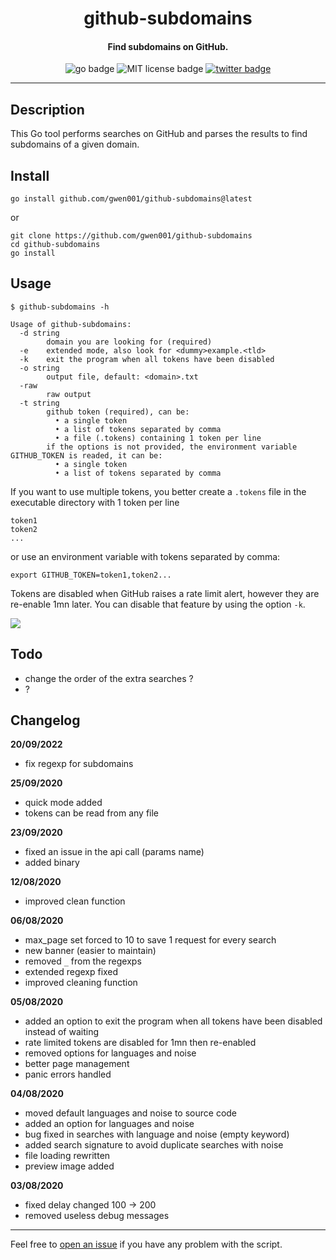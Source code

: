 <h1 align="center">github-subdomains</h1>

<h4 align="center">Find subdomains on GitHub.</h4>

<p align="center">
    <img src="https://img.shields.io/badge/go-v1.13-blue" alt="go badge">
    <img src="https://img.shields.io/badge/license-MIT-green" alt="MIT license badge">
    <a href="https://twitter.com/intent/tweet?text=https%3a%2f%2fgithub.com%2fgwen001%2fgithub-subdomains%2f" target="_blank"><img src="https://img.shields.io/twitter/url?style=social&url=https%3A%2F%2Fgithub.com%2Fgwen001%2Fgithub-subdomains" alt="twitter badge"></a>
</p>

<!-- <p align="center">
    <img src="https://img.shields.io/github/stars/gwen001/github-subdomains?style=social" alt="github stars badge">
    <img src="https://img.shields.io/github/watchers/gwen001/github-subdomains?style=social" alt="github watchers badge">
    <img src="https://img.shields.io/github/forks/gwen001/github-subdomains?style=social" alt="github forks badge">
</p> -->

---

## Description

This Go tool performs searches on GitHub and parses the results to find subdomains of a given domain.

## Install

```
go install github.com/gwen001/github-subdomains@latest
```

or

```
git clone https://github.com/gwen001/github-subdomains
cd github-subdomains
go install
```

## Usage

```
$ github-subdomains -h

Usage of github-subdomains:
  -d string
    	domain you are looking for (required)
  -e	extended mode, also look for <dummy>example.<tld>
  -k	exit the program when all tokens have been disabled
  -o string
    	output file, default: <domain>.txt
  -raw
    	raw output
  -t string
    	github token (required), can be:
    	  • a single token
    	  • a list of tokens separated by comma
    	  • a file (.tokens) containing 1 token per line
    	if the options is not provided, the environment variable GITHUB_TOKEN is readed, it can be:
    	  • a single token
    	  • a list of tokens separated by comma
```

If you want to use multiple tokens, you better create a `.tokens` file in the executable directory with 1 token per line  
```
token1
token2
...
```
or use an environment variable with tokens separated by comma:  
```
export GITHUB_TOKEN=token1,token2...
```

Tokens are disabled when GitHub raises a rate limit alert, however they are re-enable 1mn later.
You can disable that feature by using the option `-k`.

<img src="https://github.com/gwen001/github-subdomains/raw/master/preview.png">

## Todo

- change the order of the extra searches ?
- ?

## Changelog

**20/09/2022**
- fix regexp for subdomains

**25/09/2020**
- quick mode added
- tokens can be read from any file

**23/09/2020**
- fixed an issue in the api call (params name)
- added binary

**12/08/2020**
- improved clean function

**06/08/2020**
- max_page set forced to 10 to save 1 request for every search
- new banner (easier to maintain)
- removed `_` from the regexps
- extended regexp fixed
- improved cleaning function

**05/08/2020**
- added an option to exit the program when all tokens have been disabled instead of waiting
- rate limited tokens are disabled for 1mn then re-enabled
- removed options for languages and noise
- better page management
- panic errors handled

**04/08/2020**
- moved default languages and noise to source code
- added an option for languages and noise
- bug fixed in searches with language and noise (empty keyword)
- added search signature to avoid duplicate searches with noise
- file loading rewritten
- preview image added

**03/08/2020**
- fixed delay changed 100 -> 200
- removed useless debug messages

---

Feel free to [open an issue](/../../issues/) if you have any problem with the script.  


